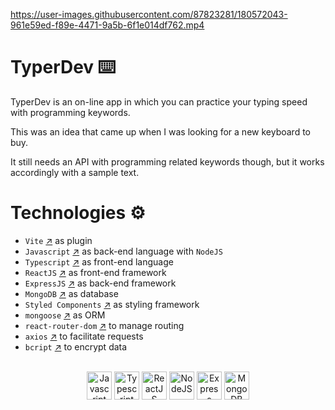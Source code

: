 https://user-images.githubusercontent.com/87823281/180572043-961e59ed-f89e-4471-9a5b-6f1e014df762.mp4

# TyperDev ⌨️

TyperDev is an on-line app in which you can practice your typing speed with programming keywords.

This was an idea that came up when I was looking for a new keyboard to buy.

It still needs an API with programming related keywords though, but it works accordingly with a sample text.

# Technologies ⚙️

- `Vite` [↗](https://vitejs.dev/) as plugin
- `Javascript` [↗](https://developer.mozilla.org/pt-BR/docs/Web/JavaScript) as back-end language with `NodeJS`
- `Typescript` [↗](https://www.typescriptlang.org/) as front-end language
- `ReactJS` [↗](https://reactjs.org/) as front-end framework
- `ExpressJS` [↗](https://expressjs.com/) as back-end framework
- `MongoDB` [↗](https://www.mongodb.com/) as database
- `Styled Components` [↗](https://styled-components.com/) as styling framework
- `mongoose` [↗](https://mongoosejs.com/) as ORM
- `react-router-dom` [↗](https://v5.reactrouter.com/) to manage routing
- `axios` [↗](https://v5.reactrouter.com/) to facilitate requests
- `bcript` [↗](https://github.com/kelektiv/node.bcrypt.js) to encrypt data

<div style="display: inline_block" align="center"><br>
  <a href="https://developer.mozilla.org/pt-BR/docs/Web/JavaScript" target="_blank">
  <img align="center" title="Javascript" alt="Javascript" height="45" width="40" src="https://user-images.githubusercontent.com/87823281/181045156-87c8d141-3767-48bf-a2b5-3d882f308bb1.svg"></a>
  <a href="https://www.typescriptlang.org/" target="_blank">
  <img align="center" title="Typescript" alt="Typescript" height="45" width="40" src="https://user-images.githubusercontent.com/87823281/181045174-aeefe104-3966-491c-8d95-23f43050dbd0.svg"></a>
  <a href="https://reactjs.org/" target="_blank">
    <img align="center" title="ReactJS" alt="ReactJS" height="45" width="40" src="https://user-images.githubusercontent.com/87823281/181045172-a17b3a91-5442-4487-927e-0bd2920458b0.svg"></a>
    <a href="https://nodejs.org/" target="_blank">
  <img align="center" title="NodeJS" alt="NodeJS" height="45" width="40" src="https://user-images.githubusercontent.com/87823281/181045165-d54bb1c2-43da-46b1-a38b-661ff97a1b5b.svg"></a>
  <a href="https://expressjs.com/" target="_blank">
  <img align="center" title="Express" alt="Express" height="45" width="40" src="https://user-images.githubusercontent.com/87823281/181045179-daeb6bd4-5b13-4346-b8b8-57595d6a9fd5.svg"></a>
    <a href="https://www.mongodb.com/" target="_blank">
  <img align="center" title="MongoDB" alt="MongoDB" height="45" width="40" src="https://user-images.githubusercontent.com/87823281/181045158-2488b90b-171c-4999-9141-33f1f8a6696b.svg"></a>
</div>
